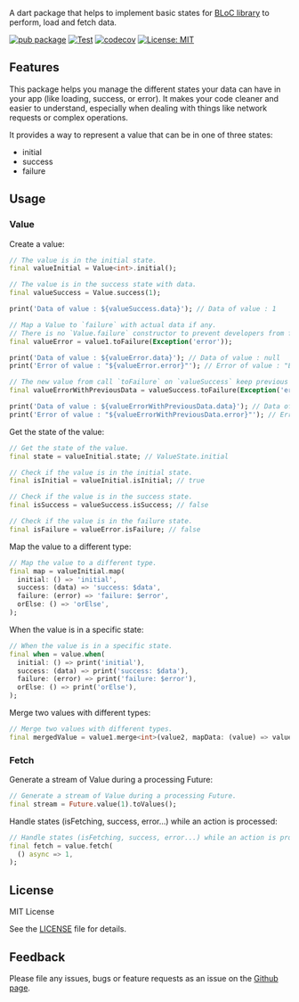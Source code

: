 A dart package that helps to implement basic states for [BLoC library](https://pub.dev/packages/bloc) to perform, load and fetch data.


[![pub package](https://img.shields.io/pub/v/value_state.svg)](https://pub.dev/packages/value_state)
[![Test](https://github.com/devobs/value_state/actions/workflows/test.yml/badge.svg)](https://github.com/devobs/value_state/actions/workflows/test.yml)
[![codecov](https://codecov.io/gh/devobs/value_state/branch/main/graph/badge.svg)](https://app.codecov.io/gh/devobs/value_state/tree/main/packages/value_state)
[![License: MIT](https://img.shields.io/badge/License-MIT-yellow.svg)](https://opensource.org/licenses/MIT)

## Features

This package helps you manage the different states your data can have in your app (like loading, success, or error). It makes your code cleaner and easier to understand, especially when dealing with things like network requests or complex operations.

It provides a way to represent a value that can be in one of three states:

  * initial
  * success
  * failure


## Usage

### Value

Create a value:

```dart
// The value is in the initial state.
final valueInitial = Value<int>.initial();

// The value is in the success state with data.
final valueSuccess = Value.success(1);

print('Data of value : ${valueSuccess.data}'); // Data of value : 1

// Map a Value to `failure` with actual data if any.
// There is no `Value.failure` constructor to prevent developers from forgetting to retain the data from a previous state of the Value.
final valueError = value1.toFailure(Exception('error'));

print('Data of value : ${valueError.data}'); // Data of value : null
print('Error of value : "${valueError.error}"'); // Error of value : "Exception: error"

// The new value from call `toFailure` on `valueSuccess` keep previous `data`. It provides a simple way to display both error and previous data (for example a refresh failure).
final valueErrorWithPreviousData = valueSuccess.toFailure(Exception('error'));

print('Data of value : ${valueErrorWithPreviousData.data}'); // Data of value : 1
print('Error of value : "${valueErrorWithPreviousData.error}"'); // Error of value : "Exception: error"

```

Get the state of the value:

```dart
// Get the state of the value.
final state = valueInitial.state; // ValueState.initial

// Check if the value is in the initial state.
final isInitial = valueInitial.isInitial; // true

// Check if the value is in the success state.
final isSuccess = valueSuccess.isSuccess; // false

// Check if the value is in the failure state.
final isFailure = valueError.isFailure; // false
```

Map the value to a different type:

```dart
// Map the value to a different type.
final map = valueInitial.map(
  initial: () => 'initial',
  success: (data) => 'success: $data',
  failure: (error) => 'failure: $error',
  orElse: () => 'orElse',
);
```

When the value is in a specific state:

```dart
// When the value is in a specific state.
final when = value.when(
  initial: () => print('initial'),
  success: (data) => print('success: $data'),
  failure: (error) => print('failure: $error'),
  orElse: () => print('orElse'),
);
```

Merge two values with different types:

```dart
// Merge two values with different types.
final mergedValue = value1.merge<int>(value2, mapData: (value) => value.length);
```

### Fetch

Generate a stream of Value during a processing Future:

```dart
// Generate a stream of Value during a processing Future.
final stream = Future.value(1).toValues();
```

Handle states (isFetching, success, error...) while an action is processed:

```dart
// Handle states (isFetching, success, error...) while an action is processed.
final fetch = value.fetch(
  () async => 1,
);
```

## License

MIT License

See the [LICENSE](https://www.google.com/url?sa=E&source=gmail&q=https://www.google.com/url?sa=E%26source=gmail%26q=LICENSE) file for details.

## Feedback

Please file any issues, bugs or feature requests as an issue on the [Github page](https://github.com/devobs/value_state/issues).
